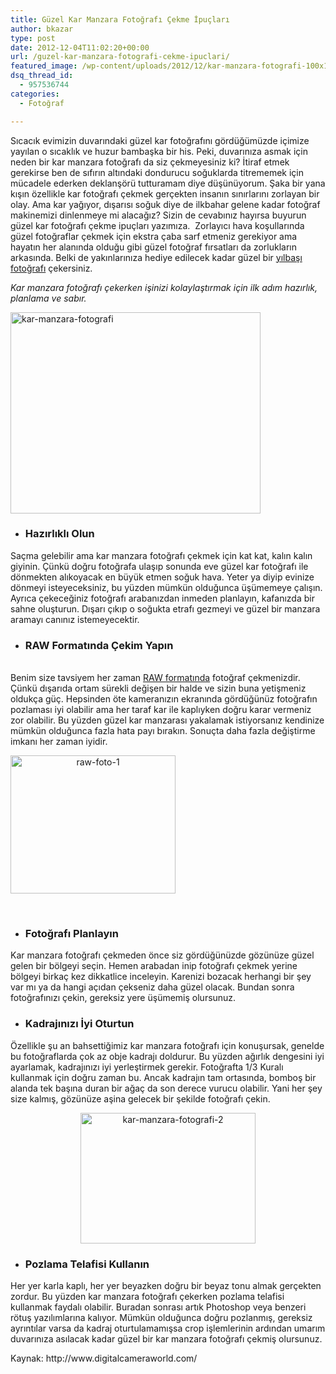 ```yaml
---
title: Güzel Kar Manzara Fotoğrafı Çekme İpuçları
author: bkazar
type: post
date: 2012-12-04T11:02:20+00:00
url: /guzel-kar-manzara-fotografi-cekme-ipuclari/
featured_image: /wp-content/uploads/2012/12/kar-manzara-fotografi-100x100.jpg
dsq_thread_id:
  - 957536744
categories:
  - Fotoğraf

---
```

Sıcacık evimizin duvarındaki güzel kar fotoğrafını gördüğümüzde içimize yayılan o sıcaklık ve huzur bambaşka bir his. Peki, duvarınıza asmak için neden bir kar manzara fotoğrafı da siz çekmeyesiniz ki? İtiraf etmek gerekirse ben de sıfırın altındaki dondurucu soğuklarda titrememek için mücadele ederken deklanşörü tutturamam diye düşünüyorum. Şaka bir yana kışın özellikle kar fotoğrafı çekmek gerçekten insanın sınırlarını zorlayan bir olay. Ama kar yağıyor, dışarısı soğuk diye de ilkbahar gelene kadar fotoğraf makinemizi dinlenmeye mi alacağız? Sizin de cevabınız hayırsa buyurun güzel kar fotoğrafı çekme ipuçları yazımıza.  Zorlayıcı hava koşullarında güzel fotoğraflar çekmek için ekstra çaba sarf etmeniz gerekiyor ama hayatın her alanında olduğu gibi güzel fotoğraf fırsatları da zorlukların arkasında. Belki de yakınlarınıza hediye edilecek kadar güzel bir [yılbaşı fotoğrafı][1] çekersiniz.

_Kar manzara fotoğrafı çekerken işinizi kolaylaştırmak için ilk adım hazırlık, planlama ve sabır._

<img class="aligncenter size-large wp-image-9595" title="kar-manzara-fotografi" src="https://www.murekkep.org/wp-content/uploads/2012/12/kar-manzara-fotografi-400x322.jpg" alt="kar-manzara-fotografi" width="400" height="322" srcset="https://www.murekkep.org/wp-content/uploads/2012/12/kar-manzara-fotografi-400x322.jpg 400w, https://www.murekkep.org/wp-content/uploads/2012/12/kar-manzara-fotografi-50x40.jpg 50w, https://www.murekkep.org/wp-content/uploads/2012/12/kar-manzara-fotografi-125x100.jpg 125w, https://www.murekkep.org/wp-content/uploads/2012/12/kar-manzara-fotografi-248x200.jpg 248w, https://www.murekkep.org/wp-content/uploads/2012/12/kar-manzara-fotografi-378x305.jpg 378w, https://www.murekkep.org/wp-content/uploads/2012/12/kar-manzara-fotografi.jpg 630w" sizes="(max-width: 400px) 100vw, 400px" /> 

  * ### Hazırlıklı Olun

Saçma gelebilir ama kar manzara fotoğrafı çekmek için kat kat, kalın kalın giyinin. Çünkü doğru fotoğrafa ulaşıp sonunda eve güzel kar fotoğrafı ile dönmekten alıkoyacak en büyük etmen soğuk hava. Yeter ya diyip evinize dönmeyi isteyeceksiniz, bu yüzden mümkün olduğunca üşümemeye çalışın. Ayrıca çekeceğiniz fotoğrafı arabanızdan inmeden planlayın, kafanızda bir sahne oluşturun. Dışarı çıkıp o soğukta etrafı gezmeyi ve güzel bir manzara aramayı canınız istemeyecektir.

  * ### RAW Formatında Çekim Yapın

<p style="text-align: left;">
  <a href="https://www.murekkep.org/guzel-kar-manzara-fotografi-cekme-ipuclari-9594/raw-foto-1" rel="attachment wp-att-9597"><br /> </a>Benim size tavsiyem her zaman <a title="raw dosyası açma" href="https://www.murekkep.org/raw-nedir-ne-degildir-9587">RAW formatında</a> fotoğraf çekmenizdir. Çünkü dışarıda ortam sürekli değişen bir halde ve sizin buna yetişmeniz oldukça güç. Hepsinden öte kameranızın ekranında gördüğünüz fotoğrafın pozlaması iyi olabilir ama her taraf kar ile kaplıyken doğru karar vermeniz zor olabilir. Bu yüzden güzel kar manzarası yakalamak istiyorsanız kendinize mümkün olduğunca fazla hata payı bırakın. Sonuçta daha fazla değiştirme imkanı her zaman iyidir.
</p>

<a style="text-align: center;" href="https://www.murekkep.org/guzel-kar-manzara-fotografi-cekme-ipuclari-9594/raw-foto-1" rel="attachment wp-att-9597"><img class="wp-image-9597 aligncenter" title="raw-foto-1" src="https://www.murekkep.org/wp-content/uploads/2012/12/raw-foto-1-400x335.jpg" alt="raw-foto-1" width="264" height="221" srcset="https://www.murekkep.org/wp-content/uploads/2012/12/raw-foto-1-400x335.jpg 400w, https://www.murekkep.org/wp-content/uploads/2012/12/raw-foto-1-50x41.jpg 50w, https://www.murekkep.org/wp-content/uploads/2012/12/raw-foto-1-119x100.jpg 119w, https://www.murekkep.org/wp-content/uploads/2012/12/raw-foto-1-238x200.jpg 238w, https://www.murekkep.org/wp-content/uploads/2012/12/raw-foto-1-363x305.jpg 363w, https://www.murekkep.org/wp-content/uploads/2012/12/raw-foto-1.jpg 610w" sizes="(max-width: 264px) 100vw, 264px" /></a>

<div>
  <div style="text-align: center;">
    <span style="color: #0000ee;"><span style="text-decoration: underline;"><br /> </span></span>
  </div>
  
  <ul>
    <li>
      <h3>
        Fotoğrafı Planlayın
      </h3>
    </li>
  </ul>
  
  <p>
    Kar manzara fotoğrafı çekmeden önce siz gördüğünüzde gözünüze güzel gelen bir bölgeyi seçin. Hemen arabadan inip fotoğrafı çekmek yerine bölgeyi birkaç kez dikkatlice inceleyin. Karenizi bozacak herhangi bir şey var mı ya da hangi açıdan çekseniz daha güzel olacak. Bundan sonra fotoğrafınızı çekin, gereksiz yere üşümemiş olursunuz.
  </p>
  
  <ul>
    <li>
      <h3>
        Kadrajınızı İyi Oturtun
      </h3>
    </li>
  </ul>
  
  <p>
    Özellikle şu an bahsettiğimiz kar manzara fotoğrafı için konuşursak, genelde bu fotoğraflarda çok az obje kadrajı doldurur. Bu yüzden ağırlık dengesini iyi ayarlamak, kadrajınızı iyi yerleştirmek gerekir. Fotoğrafta 1/3 Kuralı kullanmak için doğru zaman bu. Ancak kadrajın tam ortasında, bomboş bir alanda tek başına duran bir ağaç da son derece vurucu olabilir. Yani her şey size kalmış, gözünüze aşina gelecek bir şekilde fotoğrafı çekin.
  </p>
  
  <p style="text-align: center;">
    <img class="aligncenter  wp-image-9598" title="kar-manzara-fotografi-2" src="https://www.murekkep.org/wp-content/uploads/2012/12/kar-manzara-fotografi-2-400x299.jpg" alt="kar-manzara-fotografi-2" width="280" height="209" srcset="https://www.murekkep.org/wp-content/uploads/2012/12/kar-manzara-fotografi-2-400x299.jpg 400w, https://www.murekkep.org/wp-content/uploads/2012/12/kar-manzara-fotografi-2-50x37.jpg 50w, https://www.murekkep.org/wp-content/uploads/2012/12/kar-manzara-fotografi-2-125x93.jpg 125w, https://www.murekkep.org/wp-content/uploads/2012/12/kar-manzara-fotografi-2-267x200.jpg 267w, https://www.murekkep.org/wp-content/uploads/2012/12/kar-manzara-fotografi-2-408x305.jpg 408w, https://www.murekkep.org/wp-content/uploads/2012/12/kar-manzara-fotografi-2.jpg 610w" sizes="(max-width: 280px) 100vw, 280px" />
  </p>
  
  <ul>
    <li>
      <h3>
        Pozlama Telafisi Kullanın
      </h3>
    </li>
  </ul>
  
  <p>
    Her yer karla kaplı, her yer beyazken doğru bir beyaz tonu almak gerçekten zordur. Bu yüzden kar manzara fotoğrafı çekerken pozlama telafisi kullanmak faydalı olabilir. Buradan sonrası artık Photoshop veya benzeri rötuş yazılımlarına kalıyor. Mümkün olduğunca doğru pozlanmış, gereksiz ayrıntılar varsa da kadraj oturtulamamışsa crop işlemlerinin ardından umarım duvarınıza asılacak kadar güzel bir kar manzara fotoğrafı çekmiş olursunuz.
  </p>
  
  <p>
    Kaynak: http://www.digitalcameraworld.com/
  </p>
  
  <p>
    &nbsp;
  </p>
</div>

 [1]: https://www.murekkep.org/yilbasi-icin-online-fotograf-efektleri-3780